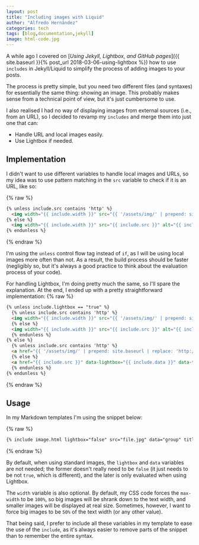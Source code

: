 ```yaml
---
layout: post
title: "Including images with Liquid"
author: "Alfredo Hernández"
categories: tech
tags: [blog,documentation,jekyll]
image: html-code.jpg
---
```


A while ago I covered on [_Using Jekyll, Lightbox, and GitHub pages_]({{ site.baseurl }}{% post_url 2018-03-06-using-lightbox %}) how to use `includes` in Jekyll/Liquid to simplify the process of adding images to your posts.

The process is pretty simple, but you need two different files (and syntaxes) for essentially the same thing: showing an image. This probably makes sense from a technical point of view, but it's just cumbersome to use.

I also realised I had no way of displaying images from external sources (i.e., from an URL), so I decided to revamp my `includes` and merge them into just one that can:

- Handle URL and local images easily.
- Use Lightbox if needed.

## Implementation

I didn't want to use different variables to handle local images and URLs, so my idea was to use pattern matching in the `src` variable to check if it is an URL, like so:

{% raw %}
```html
{% unless include.src contains 'http' %}
  <img width="{{ include.width }}" src="{{ '/assets/img/' | prepend: site.baseurl | replace: 'http://', 'https://' }}{{ include.src }}" alt="{{ include.title }}"/>
{% else %}
  <img width="{{ include.width }}" src="{{ include.src }}" alt="{{ include.title }}"/>
{% endunless %}
```
{% endraw %}

I'm using the `unless` control flow tag instead of `if`, as I will be using local images more often than not. As a result, the build process should be faster (negligibly so, but it's always a good practice to think about the evaluation process of your code).

For handling Lightbox, I'm doing pretty much the same, so I'll spare the explanation. At the end, I ended up with a pretty straightforward implementation:
{% raw %}
```html
{% unless include.lightbox == "true" %}
  {% unless include.src contains 'http' %}
  <img width="{{ include.width }}" src="{{ '/assets/img/' | prepend: site.baseurl | replace: 'http://', 'https://' }}{{ include.src }}" alt="{{ include.title }}"/>
  {% else %}
  <img width="{{ include.width }}" src="{{ include.src }}" alt="{{ include.title }}"/>
  {% endunless %}
{% else %}
  {% unless include.src contains 'http' %}
  <a href="{{ '/assets/img/' | prepend: site.baseurl | replace: 'http://', 'https://' }}{{ include.src }}" data-lightbox="{{ include.data }}" data-title="{{ include.title }}"><img width="{{ include.width }}" src="{{ '/assets/img/' | prepend: site.baseurl | replace: 'http://', 'https://' }}{{ include.src }}" alt="{{ include.title }}"/></a>
  {% else %}
  <a href="{{ include.src }}" data-lightbox="{{ include.data }}" data-title="{{ include.title }}"><img width="{{ include.width }}" src="{{ include.src }}" alt="{{ include.title }}"/></a>
  {% endunless %}
{% endunless %}
```
{% endraw %}

## Usage

In my Markdown templates I'm using the snippet below:

{% raw %}
```html
{% include image.html lightbox="false" src="file.jpg" data="group" title="Image title" width="100%" %}
```
{% endraw %}

By default, when using standard images, the `lightbox` and `data` variables are not needed; the former doesn't really need to be `false` (it just needs to be not `true`, which is different), and the later is only evaluated when using Lightbox.

The `width` variable is also optional. By default, my CSS code forces the `max-width` to be `100%`, so big images will be shrank down to the text width, and smaller images will be displayed at real size. Sometimes, however, I want to force big images to be `50%` of the text width (or any other value).

That being said, I prefer to include all these variables in my template to ease the use of the `include`, as it's always easier to remove parts of the snippet than to remember the entire syntax.

